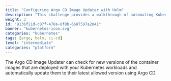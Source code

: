 ```yaml
---
title: "Configuring Argo CD Image Updater with Helm"
description: "This challenge provides a walkthrough of automating Kubernetes deployments by integrating Argo CD Image Updater with Helm."
weight: 3
id: "9136f21d-c87f-478a-8f8b-6687597a2841"
banner: "kubernetes-icon.svg"
categories: "kubernetes"
tags: [argo, helm, ci-cd]
level: "intermediate"
categories: "platform"
---
```

The Argo CD Image Updater can check for new versions of the container images that are deployed with your Kubernetes workloads and automatically update them to their latest allowed version using Argo CD.
